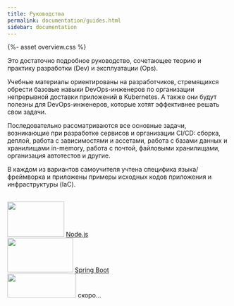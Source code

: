 ```yaml
---
title: Руководства
permalink: documentation/guides.html
sidebar: documentation
---
```


{%- asset overview.css %}

<p>Это достаточно подробное руководство, сочетающее теорию и практику разработки (Dev) и эксплуатации (Ops).</p>

<p>Учебные материалы ориентированы на разработчиков, стремящихся обрести базовые навыки DevOps-инженеров по организации непрерывной доставки приложений в Kubernetes. А также они будут полезны для DevOps-инженеров, которые хотят эффективнее решать свои задачи.</p>

<p>Последовательно рассматриваются все основные задачи, возникающие при разработке сервисов и организации CI/CD: сборка, деплой, работа с зависимостями и ассетами, работа с базами данных и хранилищами in-memory, работа с почтой, файловыми хранилищами, организация автотестов и другие.</p>

<p>В каждом из вариантов самоучителя учтена специфика языка/фреймворка и приложены примеры исходных кодов приложения и инфраструктуры (IaC).</p>

<br>

<div class="overview__frameworks">
    <div class="overview__framework">
        <img src="/images/guides/nodejs.png" width="129" height="79" class="overview__framework-logo" />
        <a href="/guides/nodejs/100_basic.html" class="overview__framework-action">
        <span>Node.js</span>
        </a>
    </div>
    <div class="overview__framework">
        <img src="/images/guides/springboot.png" width="149" height="78" class="overview__framework-logo" />
        <a href="/guides/java_springboot/100_basic.html" class="overview__framework-action">
            <span>Spring Boot</span>
        </a>
    </div>
    <div class="overview__framework">
        <img src="/images/guides/django.png" width="156" height="54" class="overview__framework-logo" />
        <span class="overview__framework-action disabled">
            <span>скоро...</span>
        </span>
    </div>
</div>
